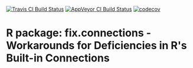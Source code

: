 [![Travis CI Build Status](https://travis-ci.org/HenrikBengtsson/fix.connections.svg?branch=master)](https://travis-ci.org/HenrikBengtsson/fix.connections/branches)
[![AppVeyor CI Build Status](https://ci.appveyor.com/api/projects/status/github/HenrikBengtsson/fix.connections?branch=master&svg=true)](https://ci.appveyor.com/project/HenrikBengtsson/fix.connections)
[![codecov](https://codecov.io/gh/HenrikBengtsson/fix.connections/branch/master/graph/badge.svg)](https://codecov.io/gh/HenrikBengtsson/fix.connections/branches)


# R package: fix.connections - Workarounds for Deficiencies in R's Built-in Connections
